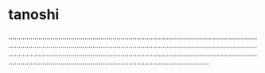 # tanoshi

........................................................................................................................................................................................................................................................................................................................................................................................................................................................................................